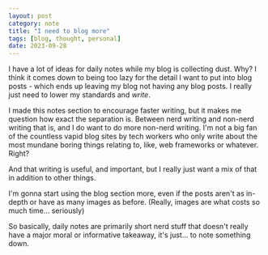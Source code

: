 ```yaml
---
layout: post
category: note
title: "I need to blog more"
tags: [blog, thought, personal]
date: 2023-09-28
---
```

I have a lot of ideas for daily notes while my blog is collecting dust. Why? I think it comes down to being too lazy for the detail I want to put into blog posts - which ends up leaving my blog not having any blog posts. I really just need to lower my standards and *write*.<!--more-->

I made this notes section to encourage faster writing, but it makes me question how exact the separation is. Between nerd writing and non-nerd writing that is, and I do want to do more non-nerd writing. I'm not a big fan of the countless vapid blog sites by tech workers who only write about the most mundane boring things relating to, like, web frameworks or whatever. Right?

And that writing is useful, and important, but I really just want a mix of that in addition to other things.

I'm gonna start using the blog section more, even if the posts aren't as in-depth or have as many images as before. (Really, images are what costs so much time... seriously)

So basically, daily notes are primarily short nerd stuff that doesn't really have a major moral or informative takeaway, it's just... to note something down.
